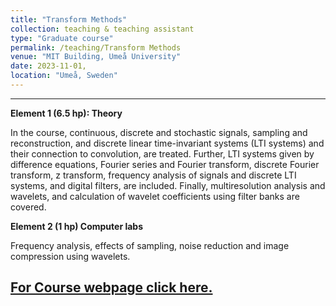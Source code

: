 ```yaml
---
title: "Transform Methods"
collection: teaching & teaching assistant
type: "Graduate course"
permalink: /teaching/Transform Methods
venue: "MIT Building, Umeå University"
date: 2023-11-01,
location: "Umeå, Sweden"
---
```


-----

**Element 1 (6.5 hp): Theory**

In the course, continuous, discrete and stochastic signals, sampling and reconstruction, and discrete linear time-invariant systems (LTI systems) and their connection to convolution, are treated. Further, LTI systems given by difference equations, Fourier series and Fourier transform, discrete Fourier transform, z transform, frequency analysis of signals and discrete LTI systems, and digital filters, are included. Finally, multiresolution analysis and wavelets, and calculation of wavelet coefficients using filter banks are covered.

**Element 2 (1 hp) Computer labs**

Frequency analysis, effects of sampling, noise reduction and image compression using wavelets.

## [For Course webpage click here.](https://www.umu.se/en/education/courses/transform-methods/)
